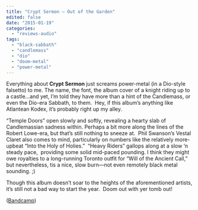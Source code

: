 ```yaml
---
title: "Crypt Sermon – Out of the Garden"
edited: false
date: "2015-01-19"
categories:
  - "reviews-audio"
tags:
  - "black-sabbath"
  - "candlemass"
  - "dio"
  - "doom-metal"
  - "power-metal"
---
```


Everything about **Crypt Sermon** just screams power-metal (in a Dio-style falsetto) to me. The name, the font, the album cover of a knight riding up to a castle…and yet, I’m told they have more than a hint of the Candlemass, or even the Dio-era Sabbath, to them.  Hey, if this album’s anything like Atlantean Kodex, it’s probably right up my alley.

“Temple Doors” open slowly and softly, revealing a hearty slab of Candlemassian sadness within. Perhaps a bit more along the lines of the Robert Lowe-era, but that’s still nothing to sneeze at.  Phil Swanson’s Vestal Claret also comes to mind, particularly on numbers like the relatively more-upbeat “Into the Holy of Holies.”  “Heavy Riders” gallops along at a slow ‘n steady pace,  providing some solid mid-paced pounding. I think they might owe royalties to a long-running Toronto outfit for “Will of the Ancient Call,” but nevertheless, tis a nice, slow burn—not even remotely black metal sounding. ;)

Though this album doesn’t soar to the heights of the aforementioned artists, it’s still not a bad way to start the year.  Doom out with yer tomb out!

([Bandcamp](http://cryptsermon.bandcamp.com/))
